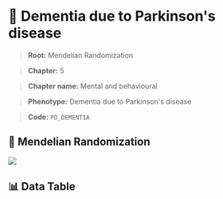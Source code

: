 # 🧪 Dementia due to Parkinson's disease

> **Root:** Mendelian Randomization

> **Chapter:** 5  

> **Chapter name:** Mental and behavioural

> **Phenotype:** Dementia due to Parkinson's disease  

> **Code:** `PD_DEMENTIA`

## 🧬 Mendelian Randomization  

<img src="/MR/Figures/Forward/PD_DEMENTIA.png"/>

## 📊 Data Table

<CsvTableMRF src="/public/MR/Data/Forward/PD_DEMENTIA.csv"/>
